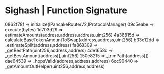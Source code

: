 # Sighash | Function Signature

0862f78f => initialize(IPancakeRouterV2,IProtocolManager)
09c5eabe => execute(bytes)
1d703d29 => estimateAmounts(address,address,address,uint256)
4a36815d => calculateBaseTokenAmountToSwap(address,address,uint256)
b33c12dd => \_estimateSplit(address,address)
fa868309 => \_getBestPath(uint256,address,address)
4de1658c => \_getBestAmount(address[],uint256)
250e8215 => \_trimPath(address[])
dae64539 => \_hopsValid(address,address,address)
6cc90440 => \_getAmountOutHelper(uint256,address,address)
